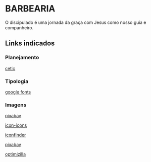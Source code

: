 ﻿# BARBEARIA

O discipulado é uma jornada da graça com Jesus como nosso guia e companheiro.

## Links indicados

### Planejamento

[cetic](https://www.cetic.br/)

### Tipologia

[google fonts](https://fonts.google.com/)

### Imagens

[pixabay](https://pixabay.com/pt/)

[icon-icons](https://icon-icons.com/)

[iconfinder](https://www.iconfinder.com/)

[pixabay](https://pixabay.com/pt/)

[optimizilla](https://imagecompressor.com/)
